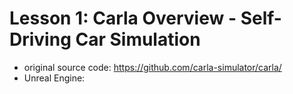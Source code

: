 # Lesson 1: Carla Overview - Self-Driving Car Simulation

- original source code: https://github.com/carla-simulator/carla/
- Unreal Engine: 
